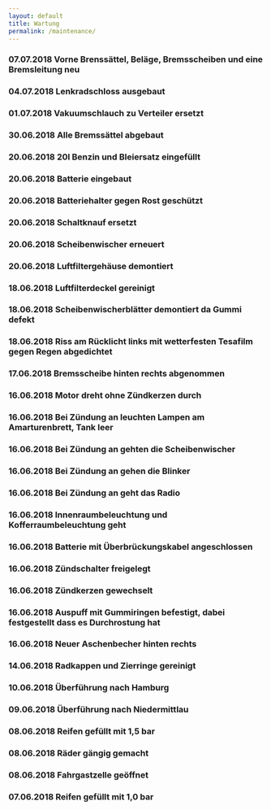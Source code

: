 ```yaml
---
layout: default
title: Wartung
permalink: /maintenance/
---
```


### 07.07.2018 Vorne Brenssättel, Beläge, Bremsscheiben und eine Bremsleitung neu

### 04.07.2018 Lenkradschloss ausgebaut

### 01.07.2018 Vakuumschlauch zu Verteiler ersetzt

### 30.06.2018 Alle Bremssättel abgebaut

### 20.06.2018 20l Benzin und Bleiersatz eingefüllt

### 20.06.2018 Batterie eingebaut

### 20.06.2018 Batteriehalter gegen Rost geschützt

### 20.06.2018 Schaltknauf ersetzt

### 20.06.2018 Scheibenwischer erneuert

### 20.06.2018 Luftfiltergehäuse demontiert

### 18.06.2018 Luftfilterdeckel gereinigt

### 18.06.2018 Scheibenwischerblätter demontiert da Gummi defekt

### 18.06.2018 Riss am Rücklicht links mit wetterfesten Tesafilm gegen Regen abgedichtet

### 17.06.2018 Bremsscheibe hinten rechts abgenommen

### 16.06.2018 Motor dreht ohne Zündkerzen durch

### 16.06.2018 Bei Zündung an leuchten Lampen am Amarturenbrett, Tank leer

### 16.06.2018 Bei Zündung an gehten die Scheibenwischer

### 16.06.2018 Bei Zündung an gehen die Blinker

### 16.06.2018 Bei Zündung an geht das Radio

### 16.06.2018 Innenraumbeleuchtung und Kofferraumbeleuchtung geht

### 16.06.2018 Batterie mit Überbrückungskabel angeschlossen

### 16.06.2018 Zündschalter freigelegt

### 16.06.2018 Zündkerzen gewechselt

### 16.06.2018 Auspuff mit Gummiringen befestigt, dabei festgestellt dass es Durchrostung hat

### 16.06.2018 Neuer Aschenbecher hinten rechts

### 14.06.2018 Radkappen und Zierringe gereinigt

### 10.06.2018 Überführung nach Hamburg

### 09.06.2018 Überführung nach Niedermittlau

### 08.06.2018 Reifen gefüllt mit 1,5 bar

### 08.06.2018 Räder gängig gemacht

### 08.06.2018 Fahrgastzelle geöffnet

### 07.06.2018 Reifen gefüllt mit 1,0 bar





